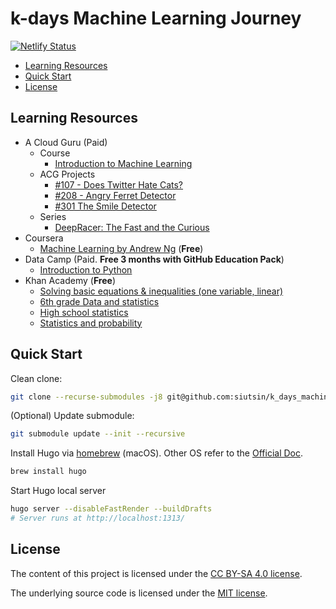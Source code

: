 # k-days Machine Learning Journey

[![Netlify Status](https://api.netlify.com/api/v1/badges/a70311c1-33ec-4c4a-afa6-93f453016ea5/deploy-status)](https://app.netlify.com/sites/ml-journey/deploys)

<!-- START doctoc generated TOC please keep comment here to allow auto update -->
<!-- DON'T EDIT THIS SECTION, INSTEAD RE-RUN doctoc TO UPDATE -->

- [Learning Resources](#learning-resources)
- [Quick Start](#quick-start)
- [License](#license)

<!-- END doctoc generated TOC please keep comment here to allow auto update -->

## Learning Resources

- A Cloud Guru (Paid)
  - Course
    - [Introduction to Machine Learning](https://acloud.guru/learn/intro-machine-learning)
  - ACG Projects
    - [#107 - Does Twitter Hate Cats?](https://acloud.guru/series/acg-projects/view/107)
    - [#208 - Angry Ferret Detector](https://acloud.guru/series/acg-projects/view/208)
    - [#301 The Smile Detector](https://acloud.guru/series/acg-projects/view/301)
  - Series
    - [DeepRacer: The Fast and the Curious](https://acloud.guru/series/deepracer)
- Coursera
  - [Machine Learning by Andrew Ng](https://www.coursera.org/learn/machine-learning) (**Free**)
- Data Camp (Paid. **Free 3 months with GitHub Education Pack**)
  - [Introduction to Python](https://www.datacamp.com/courses/intro-to-python-for-data-science)
- Khan Academy (**Free**)
  - [Solving basic equations & inequalities (one variable, linear)](https://www.khanacademy.org/math/algebra-home/alg-basic-eq-ineq)
  - [6th grade Data and statistics](https://www.khanacademy.org/math/cc-sixth-grade-math/cc-6th-data-statistics)
  - [High school statistics](https://www.khanacademy.org/math/probability)
  - [Statistics and probability](https://www.khanacademy.org/math/statistics-probability)

## Quick Start

Clean clone:

```bash
git clone --recurse-submodules -j8 git@github.com:siutsin/k_days_machine_learning_journey.git
```

(Optional) Update submodule:

```bash
git submodule update --init --recursive
```

Install Hugo via [homebrew](https://brew.sh/) (macOS). Other OS refer to the [Official Doc](https://gohugo.io/getting-started/installing/).

```bash
brew install hugo
```

Start Hugo local server

```bash
hugo server --disableFastRender --buildDrafts
# Server runs at http://localhost:1313/
```

## License

The content of this project is licensed under the [CC BY-SA 4.0 license](https://creativecommons.org/licenses/by-sa/4.0/).

The underlying source code is licensed under the [MIT license](LICENSE.md).
